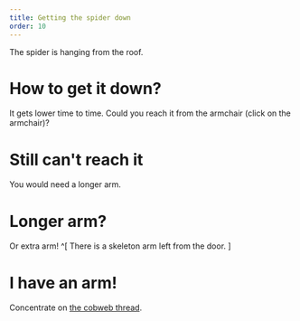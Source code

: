 ```yaml
---
title: Getting the spider down
order: 10
---
```


The spider is hanging from the roof.

# How to get it down?
It gets lower time to time. Could you reach it from the armchair (click on the armchair)?

# Still can't reach it
You would need a longer arm.

# Longer arm?
Or extra arm! ^[ There is a skeleton arm left from the door. ]

# I have an arm!
Concentrate on [the cobweb thread](cut-the-thread).
